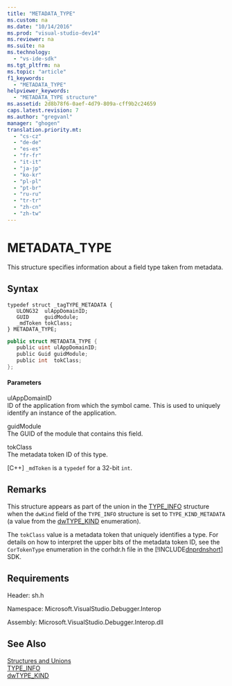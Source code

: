 ```yaml
---
title: "METADATA_TYPE"
ms.custom: na
ms.date: "10/14/2016"
ms.prod: "visual-studio-dev14"
ms.reviewer: na
ms.suite: na
ms.technology: 
  - "vs-ide-sdk"
ms.tgt_pltfrm: na
ms.topic: "article"
f1_keywords: 
  - "METADATA_TYPE"
helpviewer_keywords: 
  - "METADATA_TYPE structure"
ms.assetid: 2d8b78f6-0aef-4d79-809a-cff9b2c24659
caps.latest.revision: 7
ms.author: "gregvanl"
manager: "ghogen"
translation.priority.mt: 
  - "cs-cz"
  - "de-de"
  - "es-es"
  - "fr-fr"
  - "it-it"
  - "ja-jp"
  - "ko-kr"
  - "pl-pl"
  - "pt-br"
  - "ru-ru"
  - "tr-tr"
  - "zh-cn"
  - "zh-tw"
---
```

# METADATA_TYPE
This structure specifies information about a field type taken from metadata.  
  
## Syntax  
  
```cpp#  
typedef struct _tagTYPE_METADATA {  
   ULONG32  ulAppDomainID;  
   GUID     guidModule;  
   _mdToken tokClass;  
} METADATA_TYPE;  
```  
  
```c#  
public struct METADATA_TYPE {  
   public uint ulAppDomainID;  
   public Guid guidModule;  
   public int  tokClass;  
};  
```  
  
#### Parameters  
 ulAppDomainID  
 ID of the application from which the symbol came. This is used to uniquely identify an instance of the application.  
  
 guidModule  
 The GUID of the module that contains this field.  
  
 tokClass  
 The metadata token ID of this type.  
  
 [C++] `_mdToken` is a `typedef` for a 32-bit `int`.  
  
## Remarks  
 This structure appears as part of the union in the [TYPE_INFO](../extensibility/type_info.md) structure when the `dwKind` field of the `TYPE_INFO` structure is set to `TYPE_KIND_METADATA` (a value from the [dwTYPE_KIND](../extensibility/dwtype_kind.md) enumeration).  
  
 The `tokClass` value is a metadata token that uniquely identifies a type. For details on how to interpret the upper bits of the metadata token ID, see the `CorTokenType` enumeration in the corhdr.h file in the [!INCLUDE[dnprdnshort](../codequality/includes/dnprdnshort_md.md)] SDK.  
  
## Requirements  
 Header: sh.h  
  
 Namespace: Microsoft.VisualStudio.Debugger.Interop  
  
 Assembly: Microsoft.VisualStudio.Debugger.Interop.dll  
  
## See Also  
 [Structures and Unions](../extensibility/structures-and-unions.md)   
 [TYPE_INFO](../extensibility/type_info.md)   
 [dwTYPE_KIND](../extensibility/dwtype_kind.md)